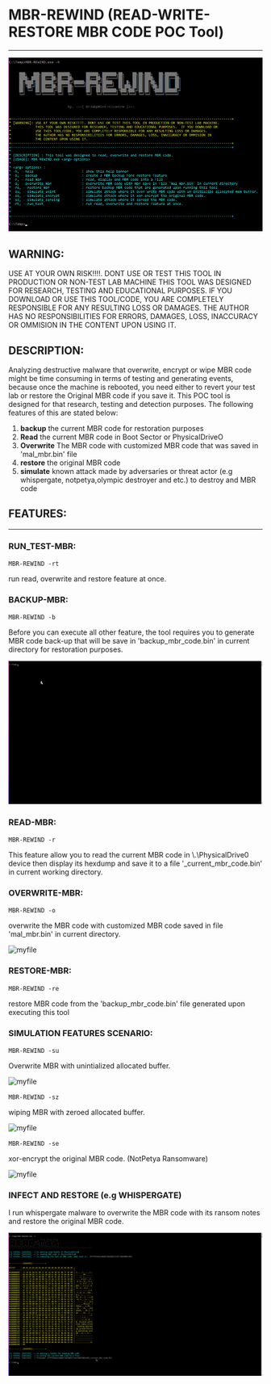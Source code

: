 # MBR-REWIND (READ-WRITE-RESTORE MBR CODE POC Tool) 
--------------------------------------------------------

<img src="screenshots/banner.png"> </img>

 ## WARNING: 
 USE AT YOUR OWN RISK!!!!. DONT USE OR TEST THIS TOOL IN PRODUCTION OR NON-TEST LAB MACHINE
 THIS TOOL WAS DESIGNED FOR RESEARCH, TESTING AND EDUCATIONAL PURPOSES.  IF YOU DOWNLOAD OR
 USE THIS TOOL/CODE, YOU ARE COMPLETELY RESPONSIBLE FOR ANY RESULTING LOSS OR DAMAGES.
 THE AUTHOR HAS NO RESPONSIBILITIES FOR ERRORS, DAMAGES, LOSS, INACCURACY OR OMMISION IN
 THE CONTENT UPON USING IT.

## DESCRIPTION:
Analyzing destructive malware that overwrite, encrypt or wipe MBR code might be time consuming in terms of testing and generating events, 
because once the machine is rebooted, you need either to revert your test lab or restore the Original MBR code if you save it.
This POC tool is designed for that research, testing and detection purposes. The following features of this are stated below:

1. **backup** the current MBR code for restoration purposes
2. **Read** the current MBR code in Boot Sector or PhysicalDriveO 
3. **Overwrite** The MBR code with customized MBR code that was saved in 'mal_mbr.bin' file
4. **restore** the original MBR code
5. **simulate** known attack made by adversaries or threat actor (e.g whispergate, notpetya,olympic destroyer and etc.) to destroy and  MBR code

## FEATURES:
--------------------------------------------------------
### RUN_TEST-MBR: 
```
MBR-REWIND -rt
```
run read, overwrite and restore feature at once.

### BACKUP-MBR: 
```
MBR-REWIND -b
```

Before you can execute all other feature, the tool requires you to generate MBR code back-up that will be save in 'backup_mbr_code.bin' in current directory for restoration purposes.

![myfile](https://github.com/tccontre/KnowledgeBase/blob/main/malware_re_tools/MBR-REWIND/screenshots/1.gif)


### READ-MBR:
```
MBR-REWIND -r
```

This feature allow you to read the current MBR code in \\.\PhysicalDrive0 device then display its hexdump and save it to a file '<sha1>_current_mbr_code.bin' in current working directory.

### OVERWRITE-MBR:
```
MBR-REWIND -o
```
overwrite the MBR code with customized MBR code saved in file 'mal_mbr.bin' in current directory.
 
![myfile](https://github.com/tccontre/KnowledgeBase/blob/main/malware_re_tools/MBR-REWIND/screenshots/3.gif) 
 
 
### RESTORE-MBR:
```
MBR-REWIND -re
```
restore MBR code from the 'backup_mbr_code.bin' file generated upon executing this tool

### SIMULATION FEATURES SCENARIO:
```
MBR-REWIND -su
```
Overwrite MBR with unintialized allocated buffer.

![myfile](https://github.com/tccontre/KnowledgeBase/blob/main/malware_re_tools/MBR-REWIND/screenshots/6.gif) 

```
MBR-REWIND -sz
```
wiping MBR with zeroed allocated buffer.

![myfile](https://github.com/tccontre/KnowledgeBase/blob/main/malware_re_tools/MBR-REWIND/screenshots/7.gif) 
 
 
```
MBR-REWIND -se
```
xor-encrypt the original MBR code. (NotPetya Ransomware)

![myfile](https://github.com/tccontre/KnowledgeBase/blob/main/malware_re_tools/MBR-REWIND/screenshots/5.gif) 


### INFECT AND RESTORE (e.g WHISPERGATE)

I run whispergate malware to overwrite the MBR code with its ransom notes and restore the original MBR code.

![myfile](https://github.com/tccontre/KnowledgeBase/blob/main/malware_re_tools/MBR-REWIND/screenshots/2.gif) 
 

